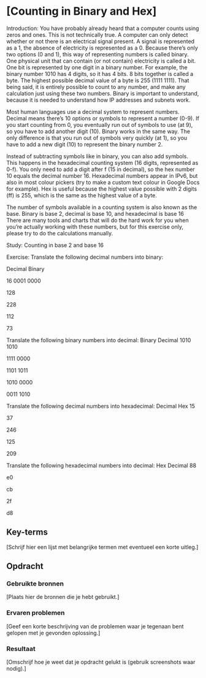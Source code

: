 # [Counting in Binary and Hex]


Introduction:
You have probably already heard that a computer counts using zeros and ones. This is not technically true. A computer can only detect whether or not there is an electrical signal present. A signal is represented as a 1, the absence of electricity is represented as a 0. Because there’s only two options (0 and 1), this way of representing numbers is called binary.
One physical unit that can contain (or not contain) electricity is called a bit. One bit is represented by one digit in a binary number. For example, the binary number 1010 has 4 digits, so it has 4 bits.
8 bits together is called a byte. The highest possible decimal value of a byte is 255 (1111 1111).
That being said, it is entirely possible to count to any number, and make any calculation just using these two numbers. Binary is important to understand, because it is needed to understand how IP addresses and subnets work.

Most human languages use a decimal system to represent numbers. Decimal means there’s 10 options or symbols to represent a number (0-9). If you start counting from 0, you eventually run out of symbols to use (at 9), so you have to add another digit (10).
Binary works in the same way. The only difference is that you run out of symbols very quickly (at 1), so you have to add a new digit (10) to represent the binary number 2.

Instead of subtracting symbols like in binary, you can also add symbols. This happens in the hexadecimal counting system (16 digits, represented as 0-f). You only need to add a digit after f (15 in decimal), so the hex number 10 equals the decimal number 16.
Hexadecimal numbers appear in IPv6, but also in most colour pickers (try to make a custom text colour in Google Docs for example).
Hex is useful because the highest value possible with 2 digits (ff) is 255, which is the same as the highest value of a byte.

The number of symbols available in a counting system is also known as the base. Binary is base 2, decimal is base 10, and hexadecimal is base 16
There are many tools and charts that will do the hard work for you when you’re actually working with these numbers, but for this exercise only, please try to do the calculations manually.

Study:
Counting in base 2 and base 16



Exercise:
Translate the following decimal numbers into binary:

Decimal     Binary

16          0001 0000


128


228


112


73




Translate the following binary numbers into decimal:
Binary
Decimal
1010 1010


1111 0000


1101 1011


1010 0000


0011 1010




Translate the following decimal numbers into hexadecimal:
Decimal
Hex
15


37


246


125


209




Translate the following hexadecimal numbers into decimal:
Hex
Decimal
88


e0


cb


2f


d8






## Key-terms
[Schrijf hier een lijst met belangrijke termen met eventueel een korte uitleg.]

## Opdracht
### Gebruikte bronnen
[Plaats hier de bronnen die je hebt gebruikt.]

### Ervaren problemen
[Geef een korte beschrijving van de problemen waar je tegenaan bent gelopen met je gevonden oplossing.]

### Resultaat
[Omschrijf hoe je weet dat je opdracht gelukt is (gebruik screenshots waar nodig).]

